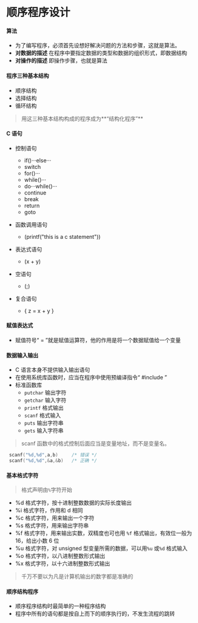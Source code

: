 # 顺序程序设计

#### 算法

- 为了编写程序，必须首先设想好解决问题的方法和步骤，这就是算法。
- **对数据的描述** 在程序中要指定数据的类型和数据的组织形式，即数据结构
- **对操作的描述** 即操作步骤，也就是算法

#### 程序三种基本结构

- 顺序结构
- 选择结构
- 循环结构

> 用这三种基本结构构成的程序成为**“结构化程序”**

#### C 语句

- 控制语句

  - if()···else···
  - switch
  - for()···
  - while()···
  - do···while()···
  - continue
  - break
  - return
  - goto

- 函数调用语句
  - (printf("this is a c statement"))
- 表达式语句
  - (x + y)
- 空语句
  - (;)
- 复合语句
  - { z = x + y }

#### 赋值表达式

- 赋值符号“ = ”就是赋值运算符，他的作用是将一个数据赋值给一个变量

#### 数据输入输出

- C 语言本身不提供输入输出语句
- 在使用系统库函数时，应当在程序中使用预编译指令“ #include ”
- 标准函数库
  - `putchar` 输出字符
  - `getchar` 输入字符
  - `printf` 格式输出
  - `scanf` 格式输入
  - `puts` 输出字符串
  - `gets` 输入字符串

> scanf 函数中的格式控制后面应当是变量地址，而不是变量名。

```C 
 scanf("%d,%d",a,b)     /* 错误 */
 scanf("%d,%d",&a,&b)   /* 正确 */ 
```

#### 基本格式字符

> 格式声明由`%`字符开始

- %d 格式字符，按十进制整数数据的实际长度输出
- %i 格式字符，作用和 d 相同
- %c 格式字符，用来输出一个字符
- %s 格式字符，用来输出字符串
- %f 格式字符，用来输出实数，双精度也可也用 `%f` 格式输出，有效位一般为 16，给出小数 6 位
- %u 格式字符，对 unsigned 型变量所需的数据，可以用`%u` 或`%d` 格式输入
- %o 格式字符，以八进制整数形式输出
- %x 格式字符，以十六进制整数形式输出

> 千万不要以为凡是计算机输出的数字都是准确的

#### 顺序结构程序

- 顺序程序结构时最简单的一种程序结构
- 程序中所有的语句都是按自上而下的顺序执行的，不发生流程的跳转
